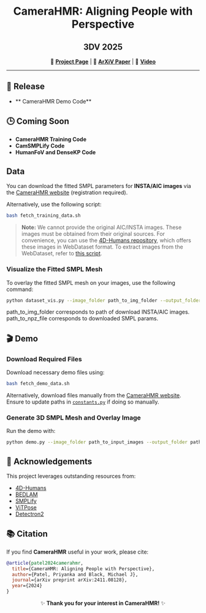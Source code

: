 
<div align="center">

# **CameraHMR: Aligning People with Perspective**  
## **3DV 2025**  
🔗 [**Project Page**](https://camerahmr.is.tue.mpg.de) | 📄 [**ArXiV Paper**](https://arxiv.org/abs/2411.08128) | 🎥 [**Video**](https://youtu.be/aclZSzUIj5o)

</div>

---

## 🚀 **Release**

- ** CameraHMR Demo Code**



## 🕒 **Coming Soon**

-  **CameraHMR Training Code**  
-  **CamSMPLify Code**  
-  **HumanFoV and DenseKP Code**


##  **Data**

You can download the fitted SMPL parameters for **INSTA/AIC images** via the [CameraHMR website](https://camerahmr.is.tue.mpg.de/index.html) (registration required).

Alternatively, use the following script:

```bash
bash fetch_training_data.sh
```

> **Note:** We cannot provide the original AIC/INSTA images. These images must be obtained from their original sources. For convenience, you can use the [4D-Humans repository](https://github.com/shubham-goel/4D-Humans?tab=readme-ov-file), which offers these images in WebDataset format. To extract images from the WebDataset, refer to [this script](core/utils/extract_images_from4dhumans.py).

###  **Visualize the Fitted SMPL Mesh**

To overlay the fitted SMPL mesh on your images, use the following command:

```bash
python dataset_vis.py --image_folder path_to_img_folder --output_folder path_for_output_file --npz_path path_to_npz_file
```
path_to_img_folder corresponds to path of download INSTA/AIC images. path_to_npz_file corresponds to downloaded SMPL params.



## 🎬 **Demo**

###  **Download Required Files**

Download necessary demo files using:

```bash
bash fetch_demo_data.sh
```

Alternatively, download files manually from the [CameraHMR website](https://camerahmr.is.tue.mpg.de). Ensure to update paths in [`constants.py`](core/constants.py) if doing so manually.

###  **Generate 3D SMPL Mesh and Overlay Image**

Run the demo with:

```bash
python demo.py --image_folder path_to_input_images --output_folder path_to_output_folder
```

## 🙌 **Acknowledgements**

This project leverages outstanding resources from:

- [ 4D-Humans](https://github.com/shubham-goel/4D-Humans?tab=readme-ov-file)  
- [ BEDLAM](https://bedlam.is.tue.mpg.de/)  
- [ SMPLify](https://smplify.is.tue.mpg.de/)  
- [ ViTPose](https://github.com/ViTAE-Transformer/ViTPose)  
- [ Detectron2](https://github.com/facebookresearch/detectron2)


## 📚 **Citation**

If you find **CameraHMR** useful in your work, please cite:

```bibtex
@article{patel2024camerahmr,
  title={CameraHMR: Aligning People with Perspective},
  author={Patel, Priyanka and Black, Michael J},
  journal={arXiv preprint arXiv:2411.08128},
  year={2024}
}
```



<div align="center">

✨ **Thank you for your interest in CameraHMR!** ✨

</div>

